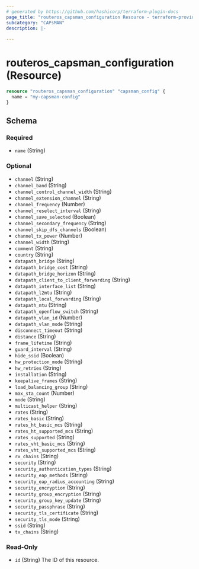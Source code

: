 ```yaml
---
# generated by https://github.com/hashicorp/terraform-plugin-docs
page_title: "routeros_capsman_configuration Resource - terraform-provider-routeros"
subcategory: "CAPsMAN"
description: |-
  
---
```


# routeros_capsman_configuration (Resource)


```terraform
resource "routeros_capsman_configuration" "capsman_config" {
  name = "my-capsman-config"
}
```


<!-- schema generated by tfplugindocs -->
## Schema

### Required

- `name` (String)

### Optional

- `channel` (String)
- `channel_band` (String)
- `channel_control_channel_width` (String)
- `channel_extension_channel` (String)
- `channel_frequency` (Number)
- `channel_reselect_interval` (String)
- `channel_save_selected` (Boolean)
- `channel_secondary_frequency` (String)
- `channel_skip_dfs_channels` (Boolean)
- `channel_tx_power` (Number)
- `channel_width` (String)
- `comment` (String)
- `country` (String)
- `datapath_bridge` (String)
- `datapath_bridge_cost` (String)
- `datapath_bridge_horizon` (String)
- `datapath_client_to_client_forwarding` (String)
- `datapath_interface_list` (String)
- `datapath_l2mtu` (String)
- `datapath_local_forwarding` (String)
- `datapath_mtu` (String)
- `datapath_openflow_switch` (String)
- `datapath_vlan_id` (Number)
- `datapath_vlan_mode` (String)
- `disconnect_timeout` (String)
- `distance` (String)
- `frame_lifetime` (String)
- `guard_interval` (String)
- `hide_ssid` (Boolean)
- `hw_protection_mode` (String)
- `hw_retries` (String)
- `installation` (String)
- `keepalive_frames` (String)
- `load_balancing_group` (String)
- `max_sta_count` (Number)
- `mode` (String)
- `multicast_helper` (String)
- `rates` (String)
- `rates_basic` (String)
- `rates_ht_basic_mcs` (String)
- `rates_ht_supported_mcs` (String)
- `rates_supported` (String)
- `rates_vht_basic_mcs` (String)
- `rates_vht_supported_mcs` (String)
- `rx_chains` (String)
- `security` (String)
- `security_authentication_types` (String)
- `security_eap_methods` (String)
- `security_eap_radius_accounting` (String)
- `security_encryption` (String)
- `security_group_encryption` (String)
- `security_group_key_update` (String)
- `security_passphrase` (String)
- `security_tls_certificate` (String)
- `security_tls_mode` (String)
- `ssid` (String)
- `tx_chains` (String)

### Read-Only

- `id` (String) The ID of this resource.


